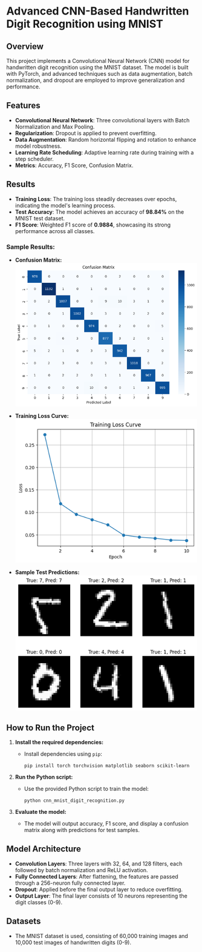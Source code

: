 # Advanced CNN-Based Handwritten Digit Recognition using MNIST

## Overview

This project implements a Convolutional Neural Network (CNN) model for handwritten digit recognition using the MNIST dataset. The model is built with PyTorch, and advanced techniques such as data augmentation, batch normalization, and dropout are employed to improve generalization and performance.

## Features
- **Convolutional Neural Network**: Three convolutional layers with Batch Normalization and Max Pooling.
- **Regularization**: Dropout is applied to prevent overfitting.
- **Data Augmentation**: Random horizontal flipping and rotation to enhance model robustness.
- **Learning Rate Scheduling**: Adaptive learning rate during training with a step scheduler.
- **Metrics**: Accuracy, F1 Score, Confusion Matrix.

## Results

- **Training Loss**: The training loss steadily decreases over epochs, indicating the model's learning process.
- **Test Accuracy**: The model achieves an accuracy of **98.84%** on the MNIST test dataset.
- **F1 Score**: Weighted F1 score of **0.9884**, showcasing its strong performance across all classes.

### Sample Results:

- **Confusion Matrix:**
  ![Confusion Matrix](confusion_matrix.png)

- **Training Loss Curve:**
  ![Training Loss Curve](loss_curve.png)

- **Sample Test Predictions:**
  ![Test Predictions](test_predictions.png)

## How to Run the Project

1. **Install the required dependencies:**
   - Install dependencies using `pip`:
     ```
     pip install torch torchvision matplotlib seaborn scikit-learn
     ```

2. **Run the Python script:**
   - Use the provided Python script to train the model:
     ```
     python cnn_mnist_digit_recognition.py
     ```

3. **Evaluate the model:**
   - The model will output accuracy, F1 score, and display a confusion matrix along with predictions for test samples.

## Model Architecture

- **Convolution Layers**: Three layers with 32, 64, and 128 filters, each followed by batch normalization and ReLU activation.
- **Fully Connected Layers**: After flattening, the features are passed through a 256-neuron fully connected layer.
- **Dropout**: Applied before the final output layer to reduce overfitting.
- **Output Layer**: The final layer consists of 10 neurons representing the digit classes (0-9).

## Datasets

- The MNIST dataset is used, consisting of 60,000 training images and 10,000 test images of handwritten digits (0-9).



